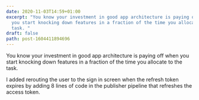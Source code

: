 ```yaml
---
date: 2020-11-03T14:59+01:00
excerpt: "You know your investment in good app architecture is paying off when
  you start knocking down features in a fraction of the time you allocate to the
  task. "
draft: false
path: post-1604411894696
---
```

You know your investment in good app architecture is paying off when you start knocking down features in a fraction of the time you allocate to the task.

I added rerouting the user to the sign in screen when the refresh token expires by adding 8 lines of code in the publisher pipeline that refreshes the access token.